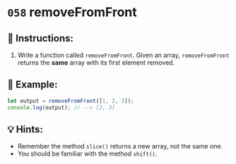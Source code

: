 # `058` removeFromFront

## 📝 Instructions:

1. Write a function called `removeFromFront`. Given an array, `removeFromFront` returns the **same** array with its first element removed.

## 📎 Example:

```Javascript
let output = removeFromFront([1, 2, 3]);
console.log(output); // --> [2, 3]
```

## 💡 Hints:

+ Remember the method `slice()` returns a new array, not the same one.
+ You should be familiar with the method `shift()`.
